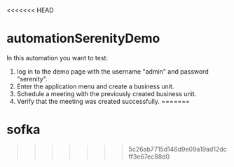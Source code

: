 <<<<<<< HEAD
# automationSerenityDemo

In this automation you want to test:

1. log in to the demo page with the username "admin" and password "serenity".
2. Enter the application menu and create a business unit.
3. Schedule a meeting with the previously created business unit.
4. Verify that the meeting was created successfully.
=======
# sofka
>>>>>>> 5c26ab7715d146d9e09a19ad12dcff3e67ec88d0
